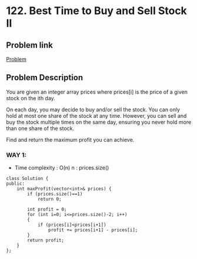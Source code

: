 # 122. Best Time to Buy and Sell Stock II

## Problem link 
[Problem](https://leetcode.com/problems/best-time-to-buy-and-sell-stock-ii/?envType=study-plan-v2&envId=top-interview-150)
## Problem Description
You are given an integer array prices where prices[i] is the price of a given stock on the ith day.

On each day, you may decide to buy and/or sell the stock. You can only hold at most one share of the stock at any time. However, you can sell and buy the stock multiple times on the same day, ensuring you never hold more than one share of the stock.

Find and return the maximum profit you can achieve.

### WAY 1:
* Time complexity : O(n)  n : prices.size()
```
class Solution {
public:
    int maxProfit(vector<int>& prices) {
        if (prices.size()==1)
            return 0;

        int profit = 0;
        for (int i=0; i<=prices.size()-2; i++)
        {
            if (prices[i]<prices[i+1])
                profit += prices[i+1] - prices[i];
        }
        return profit;
    }
};
```